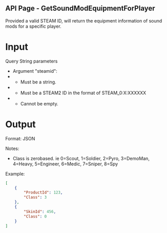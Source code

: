 ## API Page - GetSoundModEquipmentForPlayer ##

Provided a valid STEAM ID, will return the equipment information of sound mods for a specific player.

# Input 
Query String parameters

- Argument "steamid":
- - Must be a string. 
- - Must be a STEAM2 ID in the format of STEAM_0:X:XXXXXX 
- - Cannot be empty.

# Output 
Format: JSON

Notes: 
- Class is zerobased. ie 0=Scout, 1=Soldier, 2=Pyro, 3=DemoMan, 4=Heavy, 5=Engineer, 6=Medic, 7=Sniper, 8=Spy

Example: 
```json
[
	{
		"ProductId": 123,		
		"Class": 3
	},
	{
		"SkinId": 456,
		"Class": 0
	}
]
```
